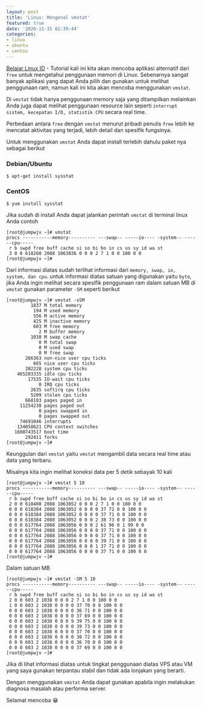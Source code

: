 ```yaml
---
layout: post
title: 'Linux: Mengenal vmstat'
featured: true
date: '2020-11-15 01:39:44'
categories:
- linux
- ubuntu
- centos
---
```


[Belajar Linux ID](/) - Tutorial kali ini kita akan mencoba aplikasi alternatif dari `free` untuk mengetahui penggunaan memori di Linux. Sebenarnya sangat banyak aplikasi yang dapat Anda pilih dan gunakan untuk melihat penggunaan ram, namun kali ini kita akan mencoba menggunakan `vmstat`.

Di `vmstat` tidak hanya penggunaan memory saja yang ditampilkan melainkan Anda juga dapat melihat penggunaan resource lain seperti `interrupt sistem, kecepatan I/O, statistik CPU` secara real time.

<!--kg-card-begin: html--><script async src="https://pagead2.googlesyndication.com/pagead/js/adsbygoogle.js"></script><ins class="adsbygoogle" style="display:block; text-align:center;" data-ad-layout="in-article" data-ad-format="fluid" data-ad-client="ca-pub-1515372853161377" data-ad-slot="4684565489"></ins><script>
     (adsbygoogle = window.adsbygoogle || []).push({});
</script><!--kg-card-end: html-->

Perbedaan antara `free` dengan `vmstat` menurut pribadi penulis `free` lebih ke mencatat aktivitas yang terjadi, lebih detail dan spesifik fungsinya.

Untuk menggunakan `vmstat` Anda dapat install terlebih dahulu paket nya sebagai berikut

<!--kg-card-begin: markdown-->
### Debian/Ubuntu

    $ apt-get install sysstat

### CentOS

    $ yum install sysstat

<!--kg-card-end: markdown-->

Jika sudah di install Anda dapat jalankan perintah `vmstat` di terminal linux Anda contoh

<!--kg-card-begin: markdown-->

    [root@jumpwjv ~]# vmstat
    procs -----------memory---------- ---swap-- -----io---- -system-- ------cpu-----
     r b swpd free buff cache si so bi bo in cs us sy id wa st
     3 0 0 618260 2088 1063036 0 0 0 2 7 1 0 0 100 0 0
    [root@jumpwjv ~]#

<!--kg-card-end: markdown-->

Dari informasi diatas sudah terlihat informasi dari `memory, swap, io, system, dan cpu`. untuk informasi diatas satuan yang digunakan yaitu `byte`, jika Anda ingin melihat secara spesifik penggunaan ram dalam satuan MB di `vmstat` gunakan parameter `-SM` seperti berikut

<!--kg-card-begin: markdown-->

    [root@jumpwjv ~]# vmstat -sSM
             1837 M total memory
              194 M used memory
              556 M active memory
              425 M inactive memory
              603 M free memory
                2 M buffer memory
             1038 M swap cache
                0 M total swap
                0 M used swap
                0 M free swap
           266363 non-nice user cpu ticks
              665 nice user cpu ticks
           202228 system cpu ticks
        465203335 idle cpu ticks
            17535 IO-wait cpu ticks
                0 IRQ cpu ticks
             2635 softirq cpu ticks
             5209 stolen cpu ticks
           668103 pages paged in
         11254238 pages paged out
                0 pages swapped in
                0 pages swapped out
         74691046 interrupts
        134058621 CPU context switches
       1600743517 boot time
           292411 forks
    [root@jumpwjv ~]#

<!--kg-card-end: markdown--><!--kg-card-begin: html--><script async src="https://pagead2.googlesyndication.com/pagead/js/adsbygoogle.js"></script><ins class="adsbygoogle" style="display:block; text-align:center;" data-ad-layout="in-article" data-ad-format="fluid" data-ad-client="ca-pub-1515372853161377" data-ad-slot="4684565489"></ins><script>
     (adsbygoogle = window.adsbygoogle || []).push({});
</script><!--kg-card-end: html-->

Keunggulan dari `vmstat` yaitu `vmstat` mengambil data secara real time atau data yang terbaru.

Misalnya kita ingin melihat koneksi data per 5 detik sebayak 10 kali

<!--kg-card-begin: markdown-->

    [root@jumpwjv ~]# vmstat 5 10
    procs -----------memory---------- ---swap-- -----io---- -system-- ------cpu-----
     r b swpd free buff cache si so bi bo in cs us sy id wa st
     2 0 0 618408 2088 1063052 0 0 0 2 7 1 0 0 100 0 0
     0 0 0 618384 2088 1063052 0 0 0 0 37 72 0 0 100 0 0
     0 0 0 618384 2088 1063052 0 0 0 0 37 71 0 0 100 0 0
     0 0 0 618384 2088 1063052 0 0 0 2 38 73 0 0 100 0 0
     0 0 0 617764 2088 1063056 0 0 0 2 61 96 0 1 99 0 0
     0 0 0 617764 2088 1063056 0 0 0 0 37 71 0 0 100 0 0
     0 0 0 617764 2088 1063056 0 0 0 0 37 71 0 0 100 0 0
     0 0 0 617764 2088 1063056 0 0 0 0 39 71 0 0 100 0 0
     0 0 0 617764 2088 1063056 0 0 0 1 37 71 0 0 100 0 0
     0 0 0 617764 2088 1063056 0 0 0 0 37 71 0 0 100 0 0
    [root@jumpwjv ~]#

<!--kg-card-end: markdown-->

Dalam satuan MB

<!--kg-card-begin: markdown-->

    [root@jumpwjv ~]# vmstat -SM 5 10
    procs -----------memory---------- ---swap-- -----io---- -system-- ------cpu-----
     r b swpd free buff cache si so bi bo in cs us sy id wa st
     2 0 0 603 2 1038 0 0 0 2 7 1 0 0 100 0 0
     1 0 0 603 2 1038 0 0 0 0 37 70 0 0 100 0 0
     0 0 0 603 2 1038 0 0 0 0 36 71 0 0 100 0 0
     0 0 0 603 2 1038 0 0 0 0 37 69 0 0 100 0 0
     0 0 0 603 2 1038 0 0 0 9 39 75 0 0 100 0 0
     0 0 0 603 2 1038 0 0 0 0 39 73 0 0 100 0 0
     0 0 0 603 2 1038 0 0 0 0 37 70 0 0 100 0 0
     0 0 0 603 2 1038 0 0 0 0 38 72 0 0 100 0 0
     0 0 0 603 2 1038 0 0 0 0 36 70 0 0 100 0 0
     0 0 0 603 2 1038 0 0 0 0 37 69 0 0 100 0 0
    [root@jumpwjv ~]#

<!--kg-card-end: markdown-->

Jika di lihat informasi diatas untuk tingkat penggunaan diatas VPS atau VM yang saya gunakan terpantau stabil dan tidak ada lonjakan yang berarti.

Dengan menggunakan `vmstat` Anda dapat gunakan apabila ingin melakukan diagnosa masalah atau performa server.

Selamat mencoba 😁

<!--kg-card-begin: html--><script async src="https://pagead2.googlesyndication.com/pagead/js/adsbygoogle.js"></script><ins class="adsbygoogle" style="display:block; text-align:center;" data-ad-layout="in-article" data-ad-format="fluid" data-ad-client="ca-pub-1515372853161377" data-ad-slot="4684565489"></ins><script>
     (adsbygoogle = window.adsbygoogle || []).push({});
</script><!--kg-card-end: html-->